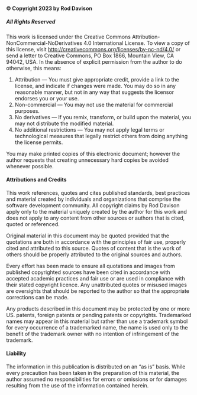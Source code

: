 #### © Copyright 2023 by Rod Davison 
##### All Rights Reserved

This work is licensed under the Creative Commons Attribution-NonCommercial-NoDerivatives 4.0 International License. To view a copy of this license, visit http://creativecommons.org/licenses/by-nc-nd/4.0/ or send a letter to Creative Commons, PO Box 1866, Mountain View, CA 94042, USA. In the absence of explicit permission from the author to do otherwise, this means:
1. Attribution — You must give appropriate credit, provide a link to the license, and indicate if changes were made. You may do so in any reasonable manner, but not in any way that suggests the licensor endorses you or your use.
2.	Non-commercial — You may not use the material for commercial purposes.
3.	No derivatives — If you remix, transform, or build upon the material, you may not distribute the modified material. 
4.	No additional restrictions — You may not apply legal terms or technological measures that legally restrict others from doing anything the license permits.

You may make printed copies of this electronic document; however the author requests that creating unnecessary hard copies be avoided whenever possible.

#### Attributions and Credits
This work references, quotes and cites published standards, best practices and material created by individuals and organizations that comprise the software development community. All copyright claims by Rod Davison apply only to the material uniquely created by the author for this work and does not apply to any content from other sources or authors that is cited, quoted or referenced.

Original material in this document may be quoted provided that the quotations are both in accordance with the principles of fair use, properly cited and attributed to this source. Quotes of content that is the work of others should be properly attributed to the original sources and authors.

Every effort has been made to ensure all quotations and images from published copyrighted sources have been cited in accordance with accepted academic practices and fair use or are used in compliance with their stated copyright licence. Any unattributed quotes or misused images are oversights that should be reported to the author so that the appropriate corrections can be made.

Any products described in this document may be protected by one or more US. patents, foreign patents or pending patents or copyrights. Trademarked names may appear in this material but rather than use a trademark symbol for every occurrence of a trademarked name, the name is used only to the benefit of the trademark owner with no intention of infringement of the trademark.

#### Liability
The information in this publication is distributed on an “as is” basis. While every precaution has been taken in the preparation of this material, the author assumed no responsibilities for errors or omissions or for damages resulting from the use of the information contained herein.

